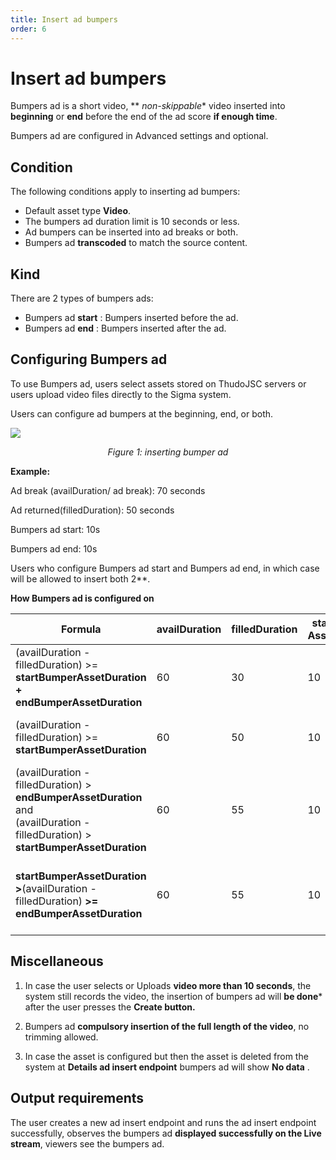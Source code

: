 ```yaml
---
title: Insert ad bumpers
order: 6
---
```


# Insert ad bumpers

Bumpers ad is a short video, \*\* _non-skippable_\* video inserted into **beginning** or **end** before the end of the ad score **if enough time**.

Bumpers ad are configured in Advanced settings and optional.

## Condition

The following conditions apply to inserting ad bumpers:

- Default asset type **Video**.
- The bumpers ad duration limit is 10 seconds or less.
- Ad bumpers can be inserted into ad breaks or both.
- Bumpers ad **transcoded** to match the source content.

## Kind

There are 2 types of bumpers ads:

- Bumpers ad **start** : Bumpers inserted before the ad.
- Bumpers ad **end** : Bumpers inserted after the ad.

## Configuring Bumpers ad

To use Bumpers ad, users select assets stored on ThudoJSC servers or users upload video files directly to the Sigma system.

Users can configure ad bumpers at the beginning, end, or both.

![](/images/dai/bumper.png)

<center>

_Figure 1: inserting bumper ad_

</center>

**Example:**

Ad break (availDuration/ ad break): 70 seconds

Ad returned(filledDuration): 50 seconds

Bumpers ad start: 10s

Bumpers ad end: 10s

Users who configure Bumpers ad start and Bumpers ad end, in which case will be allowed to insert both 2\*\*.

**How Bumpers ad is configured on**

| **Formula**                                                                                                                                                                   | availDuration | filledDuration | startBumper<br />AssetDuration | endBumper<br />AssetDuration | **Result**                        |
| ----------------------------------------------------------------------------------------------------------------------------------------------------------------------------- | ------------- | -------------- | ------------------------------ | ---------------------------- | --------------------------------- |
| (availDuration - filledDuration) >= **startBumperAssetDuration + endBumperAssetDuration**                                                                  | 60            | 30             | 10                             | 5                            | insert both 2                     |
| (availDuration - filledDuration) >= **startBumperAssetDuration**                                                                                           | 60            | 50             | 10                             | 10                           | insert start bumper video         |
| (availDuration - filledDuration) > **endBumperAssetDuration** and<br /> (availDuration - filledDuration) > **startBumperAssetDuration** | 60            | 55             | 10                             | 10                           | don't insert any                  |
| **startBumperAssetDuration >**(availDuration - filledDuration) **>=** **endBumperAssetDuration**                                                           | 60            | 55             | 10                             | 5                            | Only insert end, not start insert |

## Miscellaneous

1. In case the user selects or Uploads **video more than 10 seconds**, the system still records the video, the insertion of bumpers ad will **be done**\* after the user presses the **Create button.**

2. Bumpers ad **compulsory insertion of the full length of the video**, no trimming allowed.

3. In case the asset is configured but then the asset is deleted from the system at **Details ad insert endpoint** bumpers ad will show **No data** .

## Output requirements

The user creates a new ad insert endpoint and runs the ad insert endpoint successfully, observes the bumpers ad **displayed successfully on the Live stream**, viewers see the bumpers ad.
